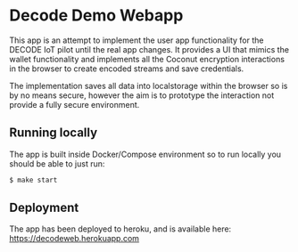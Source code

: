 # Decode Demo Webapp

This app is an attempt to implement the user app functionality for the DECODE
IoT pilot until the real app changes. It provides a UI that mimics the wallet
functionality and implements all the Coconut encryption interactions in the
browser to create encoded streams and save credentials.

The implementation saves all data into localstorage within the browser so is
by no means secure, however the aim is to prototype the interaction not
provide a fully secure environment.

## Running locally

The app is built inside Docker/Compose environment so to run locally you
should be able to just run:

```bash
$ make start
```

## Deployment

The app has been deployed to heroku, and is available here:
https://decodeweb.herokuapp.com